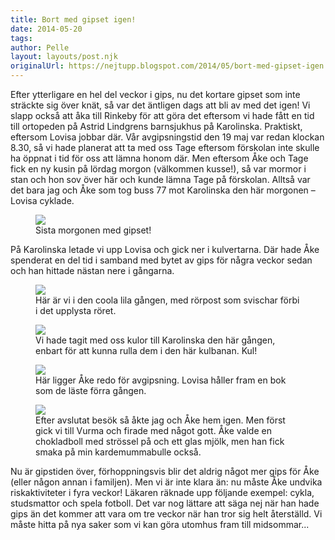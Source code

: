```yaml
---
title: Bort med gipset igen!
date: 2014-05-20
tags: 	
author: Pelle
layout: layouts/post.njk
originalUrl: https://nejtupp.blogspot.com/2014/05/bort-med-gipset-igen.html
---
```


Efter ytterligare en hel del veckor i gips, nu det kortare gipset som inte sträckte sig över knät, så var det äntligen dags att bli av med det igen! Vi slapp också att åka till Rinkeby för att göra det eftersom vi hade fått en tid till ortopeden på Astrid Lindgrens barnsjukhus på Karolinska. Praktiskt, eftersom Lovisa jobbar där. Vår avgipsningstid den 19 maj var redan klockan 8.30, så vi hade planerat att ta med oss Tage eftersom förskolan inte skulle ha öppnat i tid för oss att lämna honom där. Men eftersom Åke och Tage fick en ny kusin på lördag morgon (välkommen kusse!), så var mormor i stan och hon sov över här och kunde lämna Tage på förskolan. Alltså var det bara jag och Åke som tog buss 77 mot Karolinska den här morgonen – Lovisa cyklade.

<figure>
	<img src="../../../../img/Dags+fo%CC%88r+avgipsning+igen-PERK5930.jpg">
	<figcaption>Sista morgonen med gipset!</figcaption>
</figure>

På Karolinska letade vi upp Lovisa och gick ner i kulvertarna. Där hade Åke spenderat en del tid i samband med bytet av gips för några veckor sedan och han hittade nästan nere i gångarna.

<figure>
	<img src="../../../../img/Dags+fo%CC%88r+avgipsning+igen-PERK5950.jpg">
	<figcaption>Här är vi i den coola lila gången, med rörpost som svischar förbi i det upplysta röret.</figcaption>
</figure>

<figure>
	<img src="../../../../img/Dags+fo%CC%88r+avgipsning+igen-PERK5955.jpg">
	<figcaption>Vi hade tagit med oss kulor till Karolinska den här gången, enbart för att kunna rulla dem i den här kulbanan. Kul!</figcaption>
</figure>

<figure>
	<img src="../../../../img/Dags+fo%CC%88r+avgipsning+igen-PERK5958.jpg">
	<figcaption>Här ligger Åke redo för avgipsning. Lovisa håller fram en bok som de läste förra gången.</figcaption>
</figure>

<figure>
	<img src="../../../../img/Dags+fo%CC%88r+avgipsning+igen-PERK5966.jpg">
	<figcaption>Efter avslutat besök så åkte jag och Åke hem igen. Men först gick vi till Vurma och firade med något gott. Åke valde en chokladboll med strössel på och ett glas mjölk, men han fick smaka på min kardemummabulle också.</figcaption>
</figure>

Nu är gipstiden över, förhoppningsvis blir det aldrig något mer gips för Åke (eller någon annan i familjen). Men vi är inte klara än: nu måste Åke undvika riskaktiviteter i fyra veckor! Läkaren räknade upp följande exempel: cykla, studsmattor och spela fotboll. Det var nog lättare att säga nej när han hade gips än det kommer att vara om tre veckor när han tror sig helt återställd. Vi måste hitta på nya saker som vi kan göra utomhus fram till midsommar...
